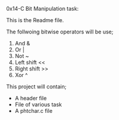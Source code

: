 0x14-C Bit Manipulation task:

This is the Readme file. 

The follwoing bitwise operators will be use;
1) And &
2) Or |
3) Not ~
4) Left shift <<
5) Right shift >>
6) Xor ^

This project will contain;
- A header file
- File of various task
- A phtchar.c file
